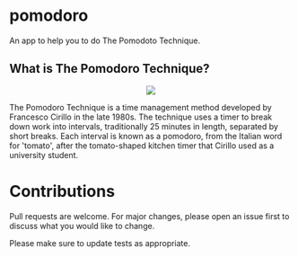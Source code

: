 # pomodoro

An app to help you to do The Pomodoto Technique.

## What is The Pomodoro Technique?

<p align="center">
<img src="https://th.bing.com/th/id/OIP.QQkj3R_5fy2902Kkgq56eAHaEo?w=267&h=180&c=7&o=5&dpr=1.25&pid=1.7"/>
</p>
The Pomodoro Technique is a time management method developed by Francesco Cirillo in the late 1980s. The technique uses a timer to break down work into intervals, traditionally 25 minutes in length, separated by short breaks. Each interval is known as a pomodoro, from the Italian word for 'tomato', after the tomato-shaped kitchen timer that Cirillo used as a university student.

# Contributions

Pull requests are welcome. For major changes, please open an issue first to discuss what you would like to change.

Please make sure to update tests as appropriate.
